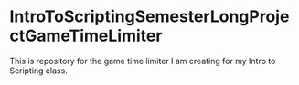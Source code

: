 # IntroToScriptingSemesterLongProjectGameTimeLimiter
This is repository for the game time limiter I am creating for my Intro to Scripting class.
